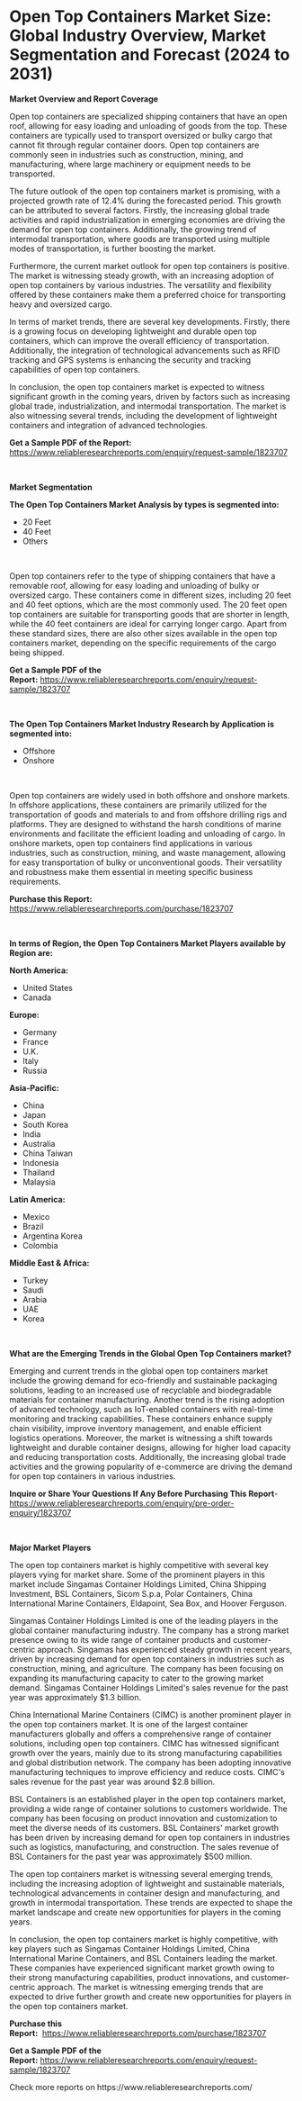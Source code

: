 <p><h1>Open Top Containers Market Size: Global Industry Overview, Market Segmentation and Forecast (2024 to 2031)</h1></p><p><strong>Market Overview and Report Coverage</strong></p>
<p><p>Open top containers are specialized shipping containers that have an open roof, allowing for easy loading and unloading of goods from the top. These containers are typically used to transport oversized or bulky cargo that cannot fit through regular container doors. Open top containers are commonly seen in industries such as construction, mining, and manufacturing, where large machinery or equipment needs to be transported.</p><p>The future outlook of the open top containers market is promising, with a projected growth rate of 12.4% during the forecasted period. This growth can be attributed to several factors. Firstly, the increasing global trade activities and rapid industrialization in emerging economies are driving the demand for open top containers. Additionally, the growing trend of intermodal transportation, where goods are transported using multiple modes of transportation, is further boosting the market.</p><p>Furthermore, the current market outlook for open top containers is positive. The market is witnessing steady growth, with an increasing adoption of open top containers by various industries. The versatility and flexibility offered by these containers make them a preferred choice for transporting heavy and oversized cargo.</p><p>In terms of market trends, there are several key developments. Firstly, there is a growing focus on developing lightweight and durable open top containers, which can improve the overall efficiency of transportation. Additionally, the integration of technological advancements such as RFID tracking and GPS systems is enhancing the security and tracking capabilities of open top containers.</p><p>In conclusion, the open top containers market is expected to witness significant growth in the coming years, driven by factors such as increasing global trade, industrialization, and intermodal transportation. The market is also witnessing several trends, including the development of lightweight containers and integration of advanced technologies.</p></p>
<p><strong>Get a Sample PDF of the Report:</strong> <a href="https://www.reliableresearchreports.com/enquiry/request-sample/1823707">https://www.reliableresearchreports.com/enquiry/request-sample/1823707</a></p>
<p>&nbsp;</p>
<p><strong>Market Segmentation</strong></p>
<p><strong>The Open Top Containers Market Analysis by types is segmented into:</strong></p>
<p><ul><li>20 Feet</li><li>40 Feet</li><li>Others</li></ul></p>
<p>&nbsp;</p>
<p><p>Open top containers refer to the type of shipping containers that have a removable roof, allowing for easy loading and unloading of bulky or oversized cargo. These containers come in different sizes, including 20 feet and 40 feet options, which are the most commonly used. The 20 feet open top containers are suitable for transporting goods that are shorter in length, while the 40 feet containers are ideal for carrying longer cargo. Apart from these standard sizes, there are also other sizes available in the open top containers market, depending on the specific requirements of the cargo being shipped.</p></p>
<p><strong>Get a Sample PDF of the Report:</strong>&nbsp;<a href="https://www.reliableresearchreports.com/enquiry/request-sample/1823707">https://www.reliableresearchreports.com/enquiry/request-sample/1823707</a></p>
<p>&nbsp;</p>
<p><strong>The Open Top Containers Market Industry Research by Application is segmented into:</strong></p>
<p><ul><li>Offshore</li><li>Onshore</li></ul></p>
<p>&nbsp;</p>
<p><p>Open top containers are widely used in both offshore and onshore markets. In offshore applications, these containers are primarily utilized for the transportation of goods and materials to and from offshore drilling rigs and platforms. They are designed to withstand the harsh conditions of marine environments and facilitate the efficient loading and unloading of cargo. In onshore markets, open top containers find applications in various industries, such as construction, mining, and waste management, allowing for easy transportation of bulky or unconventional goods. Their versatility and robustness make them essential in meeting specific business requirements.</p></p>
<p><strong>Purchase this Report:</strong>&nbsp; <a href="https://www.reliableresearchreports.com/purchase/1823707">https://www.reliableresearchreports.com/purchase/1823707</a></p>
<p>&nbsp;</p>
<p><strong>In terms of Region, the Open Top Containers Market Players available by Region are:</strong></p>
<p>
    <p> <strong> North America: </strong>
        <ul>
            <li>United States</li>
            <li>Canada</li>
        </ul>
        </p> 
    <p> <strong> Europe: </strong>
        <ul>
            <li>Germany</li>
            <li>France</li>
            <li>U.K.</li>
            <li>Italy</li>
            <li>Russia</li>
        </ul>
        </p> 
    <p> <strong> Asia-Pacific: </strong>
        <ul>
            <li>China</li>
            <li>Japan</li>
            <li>South Korea</li>
            <li>India</li>
            <li>Australia</li>
            <li>China Taiwan</li>
            <li>Indonesia</li>
            <li>Thailand</li>
            <li>Malaysia</li>
        </ul>
        </p> 
    <p> <strong> Latin America: </strong>
        <ul>
            <li>Mexico</li>
            <li>Brazil</li>
            <li>Argentina Korea</li>
            <li>Colombia</li>
        </ul>
        </p> 
    <p> <strong> Middle East & Africa: </strong>
        <ul>
            <li>Turkey</li>
            <li>Saudi</li>
            <li>Arabia</li>
            <li>UAE</li>
            <li>Korea</li>
        </ul>
    </p>
    </p>
<p>&nbsp;</p>
<p><strong>What are the Emerging Trends in the Global Open Top Containers market?</strong></p>
<p><p>Emerging and current trends in the global open top containers market include the growing demand for eco-friendly and sustainable packaging solutions, leading to an increased use of recyclable and biodegradable materials for container manufacturing. Another trend is the rising adoption of advanced technology, such as IoT-enabled containers with real-time monitoring and tracking capabilities. These containers enhance supply chain visibility, improve inventory management, and enable efficient logistics operations. Moreover, the market is witnessing a shift towards lightweight and durable container designs, allowing for higher load capacity and reducing transportation costs. Additionally, the increasing global trade activities and the growing popularity of e-commerce are driving the demand for open top containers in various industries.</p></p>
<p><strong>Inquire or Share Your Questions If Any Before Purchasing This Report</strong>- <a href="https://www.reliableresearchreports.com/enquiry/pre-order-enquiry/1823707">https://www.reliableresearchreports.com/enquiry/pre-order-enquiry/1823707</a></p>
<p>&nbsp;</p>
<p><strong>Major Market Players</strong></p>
<p><p>The open top containers market is highly competitive with several key players vying for market share. Some of the prominent players in this market include Singamas Container Holdings Limited, China Shipping Investment, BSL Containers, Sicom S.p.a, Polar Containers, China International Marine Containers, Eldapoint, Sea Box, and Hoover Ferguson.</p><p>Singamas Container Holdings Limited is one of the leading players in the global container manufacturing industry. The company has a strong market presence owing to its wide range of container products and customer-centric approach. Singamas has experienced steady growth in recent years, driven by increasing demand for open top containers in industries such as construction, mining, and agriculture. The company has been focusing on expanding its manufacturing capacity to cater to the growing market demand. Singamas Container Holdings Limited's sales revenue for the past year was approximately $1.3 billion.</p><p>China International Marine Containers (CIMC) is another prominent player in the open top containers market. It is one of the largest container manufacturers globally and offers a comprehensive range of container solutions, including open top containers. CIMC has witnessed significant growth over the years, mainly due to its strong manufacturing capabilities and global distribution network. The company has been adopting innovative manufacturing techniques to improve efficiency and reduce costs. CIMC's sales revenue for the past year was around $2.8 billion.</p><p>BSL Containers is an established player in the open top containers market, providing a wide range of container solutions to customers worldwide. The company has been focusing on product innovation and customization to meet the diverse needs of its customers. BSL Containers' market growth has been driven by increasing demand for open top containers in industries such as logistics, manufacturing, and construction. The sales revenue of BSL Containers for the past year was approximately $500 million.</p><p>The open top containers market is witnessing several emerging trends, including the increasing adoption of lightweight and sustainable materials, technological advancements in container design and manufacturing, and growth in intermodal transportation. These trends are expected to shape the market landscape and create new opportunities for players in the coming years.</p><p>In conclusion, the open top containers market is highly competitive, with key players such as Singamas Container Holdings Limited, China International Marine Containers, and BSL Containers leading the market. These companies have experienced significant market growth owing to their strong manufacturing capabilities, product innovations, and customer-centric approach. The market is witnessing emerging trends that are expected to drive further growth and create new opportunities for players in the open top containers market.</p></p>
<p><strong>Purchase this Report:</strong>&nbsp;&nbsp;<a href="https://www.reliableresearchreports.com/purchase/1823707">https://www.reliableresearchreports.com/purchase/1823707</a></p>
<p></p>
<p><strong>Get a Sample PDF of the Report:</strong>&nbsp;<a href="https://www.reliableresearchreports.com/enquiry/request-sample/1823707">https://www.reliableresearchreports.com/enquiry/request-sample/1823707</a></p>
<p>Check more reports on https://www.reliableresearchreports.com/</p>